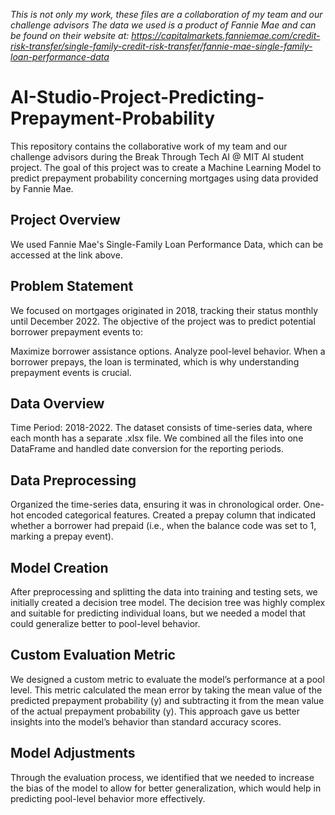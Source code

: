*This is not only my work, these files are a collaboration of my team and our challenge advisors*
*The data we used is a product of Fannie Mae and can be found on their website at: https://capitalmarkets.fanniemae.com/credit-risk-transfer/single-family-credit-risk-transfer/fannie-mae-single-family-loan-performance-data*

# AI-Studio-Project-Predicting-Prepayment-Probability
This repository contains the collaborative work of my team and our challenge advisors during the Break Through Tech AI @ MIT AI student project. The goal of this project was to create a Machine Learning Model to predict prepayment probability concerning mortgages using data provided by Fannie Mae.

## Project Overview
We used Fannie Mae's Single-Family Loan Performance Data, which can be accessed at the link above. 

## Problem Statement
We focused on mortgages originated in 2018, tracking their status monthly until December 2022. The objective of the project was to predict potential borrower prepayment events to:

Maximize borrower assistance options.
Analyze pool-level behavior.
When a borrower prepays, the loan is terminated, which is why understanding prepayment events is crucial.

## Data Overview
Time Period: 2018-2022.
The dataset consists of time-series data, where each month has a separate .xlsx file. We combined all the files into one DataFrame and handled date conversion for the reporting periods.
## Data Preprocessing
Organized the time-series data, ensuring it was in chronological order.
One-hot encoded categorical features.
Created a prepay column that indicated whether a borrower had prepaid (i.e., when the balance code was set to 1, marking a prepay event).
## Model Creation
After preprocessing and splitting the data into training and testing sets, we initially created a decision tree model. The decision tree was highly complex and suitable for predicting individual loans, but we needed a model that could generalize better to pool-level behavior.

## Custom Evaluation Metric
We designed a custom metric to evaluate the model’s performance at a pool level. This metric calculated the mean error by taking the mean value of the predicted prepayment probability (y) and subtracting it from the mean value of the actual prepayment probability (y). This approach gave us better insights into the model’s behavior than standard accuracy scores.

## Model Adjustments
Through the evaluation process, we identified that we needed to increase the bias of the model to allow for better generalization, which would help in predicting pool-level behavior more effectively.
